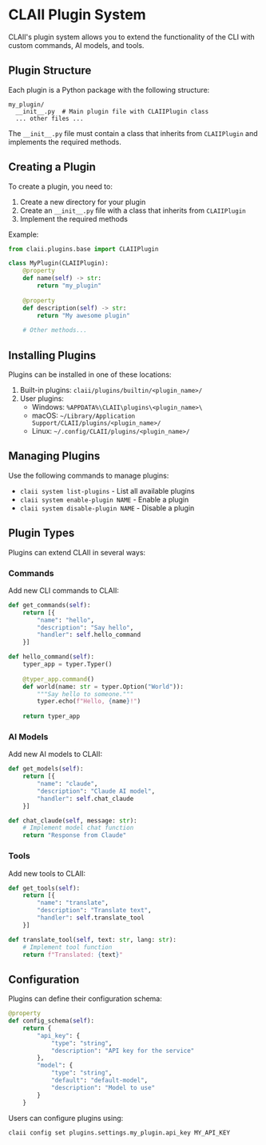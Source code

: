 # CLAII Plugin System

CLAII's plugin system allows you to extend the functionality of the CLI with custom commands, AI models, and tools.

## Plugin Structure

Each plugin is a Python package with the following structure:

```
my_plugin/
  __init__.py  # Main plugin file with CLAIIPlugin class
  ... other files ...
```

The `__init__.py` file must contain a class that inherits from `CLAIIPlugin` and implements the required methods.

## Creating a Plugin

To create a plugin, you need to:

1. Create a new directory for your plugin
2. Create an `__init__.py` file with a class that inherits from `CLAIIPlugin`
3. Implement the required methods

Example:

```python
from claii.plugins.base import CLAIIPlugin

class MyPlugin(CLAIIPlugin):
    @property
    def name(self) -> str:
        return "my_plugin"
    
    @property
    def description(self) -> str:
        return "My awesome plugin"
    
    # Other methods...
```

## Installing Plugins

Plugins can be installed in one of these locations:

1. Built-in plugins: `claii/plugins/builtin/<plugin_name>/`
2. User plugins: 
   - Windows: `%APPDATA%\CLAII\plugins\<plugin_name>\`
   - macOS: `~/Library/Application Support/CLAII/plugins/<plugin_name>/`
   - Linux: `~/.config/CLAII/plugins/<plugin_name>/`

## Managing Plugins

Use the following commands to manage plugins:

- `claii system list-plugins` - List all available plugins
- `claii system enable-plugin NAME` - Enable a plugin
- `claii system disable-plugin NAME` - Disable a plugin

## Plugin Types

Plugins can extend CLAII in several ways:

### Commands

Add new CLI commands to CLAII:

```python
def get_commands(self):
    return [{
        "name": "hello",
        "description": "Say hello",
        "handler": self.hello_command
    }]

def hello_command(self):
    typer_app = typer.Typer()
    
    @typer_app.command()
    def world(name: str = typer.Option("World")):
        """Say hello to someone."""
        typer.echo(f"Hello, {name}!")
    
    return typer_app
```

### AI Models

Add new AI models to CLAII:

```python
def get_models(self):
    return [{
        "name": "claude",
        "description": "Claude AI model",
        "handler": self.chat_claude
    }]

def chat_claude(self, message: str):
    # Implement model chat function
    return "Response from Claude"
```

### Tools

Add new tools to CLAII:

```python
def get_tools(self):
    return [{
        "name": "translate",
        "description": "Translate text",
        "handler": self.translate_tool
    }]

def translate_tool(self, text: str, lang: str):
    # Implement tool function
    return f"Translated: {text}"
```

## Configuration

Plugins can define their configuration schema:

```python
@property
def config_schema(self):
    return {
        "api_key": {
            "type": "string",
            "description": "API key for the service"
        },
        "model": {
            "type": "string",
            "default": "default-model",
            "description": "Model to use"
        }
    }
```

Users can configure plugins using:

```
claii config set plugins.settings.my_plugin.api_key MY_API_KEY
``` 